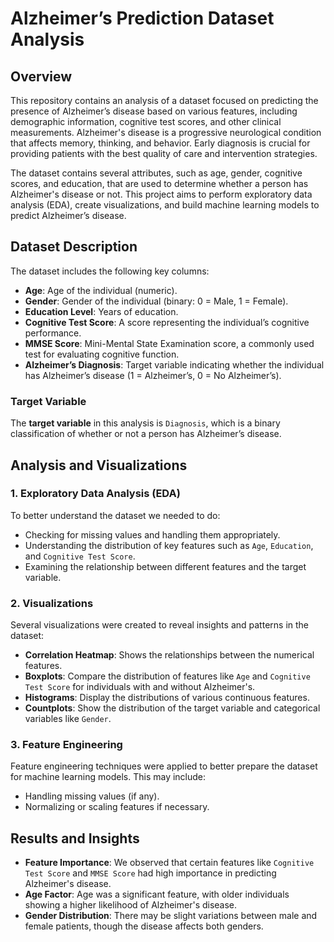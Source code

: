 # Alzheimer’s Prediction Dataset Analysis

## Overview

This repository contains an analysis of a dataset focused on predicting the presence of Alzheimer’s disease based on various features, including demographic information, cognitive test scores, and other clinical measurements. Alzheimer's disease is a progressive neurological condition that affects memory, thinking, and behavior. Early diagnosis is crucial for providing patients with the best quality of care and intervention strategies.

The dataset contains several attributes, such as age, gender, cognitive scores, and education, that are used to determine whether a person has Alzheimer's disease or not. This project aims to perform exploratory data analysis (EDA), create visualizations, and build machine learning models to predict Alzheimer’s disease.

## Dataset Description

The dataset includes the following key columns:

- **Age**: Age of the individual (numeric).
- **Gender**: Gender of the individual (binary: 0 = Male, 1 = Female).
- **Education Level**: Years of education.
- **Cognitive Test Score**: A score representing the individual’s cognitive performance.
- **MMSE Score**: Mini-Mental State Examination score, a commonly used test for evaluating cognitive function.
- **Alzheimer’s Diagnosis**: Target variable indicating whether the individual has Alzheimer’s disease (1 = Alzheimer’s, 0 = No Alzheimer’s).

### Target Variable

The **target variable** in this analysis is `Diagnosis`, which is a binary classification of whether or not a person has Alzheimer’s disease.

## Analysis and Visualizations

### 1. **Exploratory Data Analysis (EDA)**

To better understand the dataset we needed to do:
- Checking for missing values and handling them appropriately.
- Understanding the distribution of key features such as `Age`, `Education`, and `Cognitive Test Score`.
- Examining the relationship between different features and the target variable.

### 2. **Visualizations**

Several visualizations were created to reveal insights and patterns in the dataset:
- **Correlation Heatmap**: Shows the relationships between the numerical features.
- **Boxplots**: Compare the distribution of features like `Age` and `Cognitive Test Score` for individuals with and without Alzheimer's.
- **Histograms**: Display the distributions of various continuous features.
- **Countplots**: Show the distribution of the target variable and categorical variables like `Gender`.
  
### 3. **Feature Engineering**

Feature engineering techniques were applied to better prepare the dataset for machine learning models. This may include:
- Handling missing values (if any).
- Normalizing or scaling features if necessary.

## Results and Insights

- **Feature Importance**: We observed that certain features like `Cognitive Test Score` and `MMSE Score` had high importance in predicting Alzheimer's disease.
- **Age Factor**: Age was a significant feature, with older individuals showing a higher likelihood of Alzheimer's disease.
- **Gender Distribution**: There may be slight variations between male and female patients, though the disease affects both genders.
  